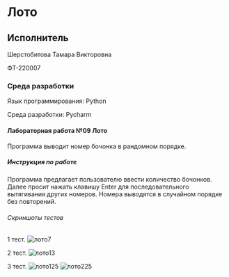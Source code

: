 # Лото
## Исполнитель
Шерстобитова Тамара Викторовна

ФТ-220007
### Среда разработки
Язык программирования: Python

Среда разработки: Pycharm

#### Лабораторная работа №09 Лото
Программа выводит номер бочонка в рандомном порядке.   


##### Инструкция по работе
Программа предлагает пользователю ввести количество бочонков. Далее просит нажать клавишу Enter для последовательного вытягивания других номеров. Номера выводятся в случайном порядке без повторений. 

###### Скриншоты тестов
1 тест. 
![лото7](https://github.com/Tomattttt/loto/assets/146252320/e501899d-05a9-499f-b803-4112a756a115)

2 тест.
![лото13](https://github.com/Tomattttt/loto/assets/146252320/72693536-0a67-40f8-a7de-4df92f13651a)

3 тест. 
![лото125](https://github.com/Tomattttt/loto/assets/146252320/75dfa976-217b-41f4-9ad7-df3ebecfc2f8)
![лото225](https://github.com/Tomattttt/loto/assets/146252320/be89463a-8096-49ed-a33a-91b8ef1e7ee3)

